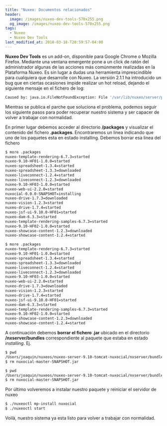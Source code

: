 ```yaml
---
title: "Nuxeo: Documentos relacionados"
header:
  image: /images/nuxeo-dev-tools-570x255.png
  og_image: /images/nuxeo-dev-tools-570x255.png
tags:
  - Nuxeo
  - Nuxeo Dev Tools
last_modified_at: 2018-03-18-T20:59:57-04:00  
---
```


**Nuxeo Dev Tools** es un add-on, disponible para Google Chrome o Mozilla Firefox. Mediante una ventana emergente pone a un click de ratón del administrador algunas de las acciones más comúnmente realizadas en la Plataforma Nuxeo. Es sin lugar a dudas una herramienta imprescindible para cualquiera que desarrolle con Nuxeo. La versión 2.1.1 ha introducido un bug que en ciertas ocasiones impide realizar un hot reload, dejando el siguiente mensaje en el fichero de log:

```sh
Caused by: java.io.FileNotFoundException: File '/var/lib/nuxeo/server/packages/store/nuxocial-0.0.0-SNAPSHOT/uninstall.xml' does not exist
```

Mientras se publica el parche que soluciona el problema, podemos seguir los siguiente pasos para poder recuperar nuestro sistema y ser capacer de volver a trabajar con normalidad.

En primer lugar debemos acceder al directorio **<NUXEO-HOME>/packages** y visualizar el contenido del fichero **.packages**. Encontraremos un linea indicando que uno de los paquetes esta en estado installing. Debemos borrar esa linea del fichero

```sh
$ more .packages 
nuxeo-template-rendering-6.7.3=started
nuxeo-9.10-HF01-1.0.0=started
nuxeo-spreadsheet-1.3.4=started
nuxeo-spreadsheet-1.3.3=downloaded
nuxeo-liveconnect-1.2.4=started
nuxeo-liveconnect-1.2.3=downloaded
nuxeo-9.10-HF03-1.0.0=started
nuxeo-web-ui-2.2.0=started
nuxocial-0.0.0-SNAPSHOT=installing
nuxeo-drive-1.7.3=downloaded
nuxeo-vision-1.2.3=started
nuxeo-drive-1.7.4=started
nuxeo-jsf-ui-9.10.0-HF01=started
nuxeo-dam-6.3.3=started
nuxeo-template-rendering-samples-6.7.3=started
nuxeo-9.10-HF02-1.0.0=started
nuxeo-showcase-content-1.2.3=downloaded
nuxeo-showcase-content-1.2.4=started
```

```sh
$ more .packages 
nuxeo-template-rendering-6.7.3=started
nuxeo-9.10-HF01-1.0.0=started
nuxeo-spreadsheet-1.3.4=started
nuxeo-spreadsheet-1.3.3=downloaded
nuxeo-liveconnect-1.2.4=started
nuxeo-liveconnect-1.2.3=downloaded
nuxeo-9.10-HF03-1.0.0=started
nuxeo-web-ui-2.2.0=started
nuxeo-drive-1.7.3=downloaded
nuxeo-vision-1.2.3=started
nuxeo-drive-1.7.4=started
nuxeo-jsf-ui-9.10.0-HF01=started
nuxeo-dam-6.3.3=started
nuxeo-template-rendering-samples-6.7.3=started
nuxeo-9.10-HF02-1.0.0=started
nuxeo-showcase-content-1.2.3=downloaded
nuxeo-showcase-content-1.2.4=started
```

A continuación debemos **borrar el fichero .jar** ubicado en el directorio **<NUXEO-HOME>/nxserver/bundles** correspondiente al paquete que estaba en estado *installing*. Ej.

```sh
$ pwd
/Users/joaquin/nuxeos/nuxeo-server-9.10-tomcat-nuxocial/nxserver/bundles
$ rm nuxocial-master-SNAPSHOT.jar
```

```sh
$ pwd
/Users/joaquin/nuxeos/nuxeo-server-9.10-tomcat-nuxocial/nxserver/bundles
$ rm nuxocial-master-SNAPSHOT.jar
```

Por último volveremos a instalar nuestro paquete y reiniciar el servidor de nuxeo

```sh
$ ./nuxeoctl mp-install nuxocial
$ ./nuxeoctl start
```

Voilà, nuestro sistema ya esta listo para volver a trabajar con normalidad.